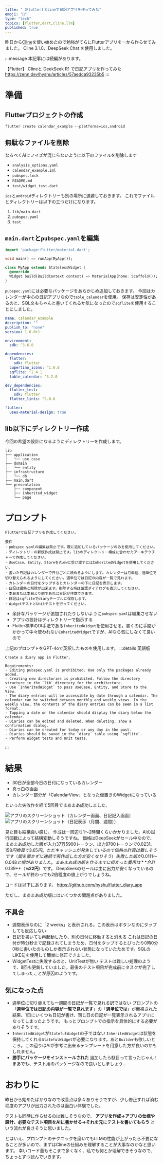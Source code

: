 ```yaml
---
title: "【Flutter】Clineで日記アプリを作ってみた"
emoji: "📖"
type: "tech"
topics: [flutter,dart,cline,llm]
published: true
---
```


昨日から[Cline](https://github.com/cline/cline)を使い始めたので勉強がてらにFlutterアプリを一から作らせてみました。
Cline 3.1.0、DeepSeek Chat を使用しました。

:::message
本記事には続編があります。

【Flutter】 Clineと DeekSeek R1 で日記アプリを作ってみた
https://zenn.dev/hyshu/articles/57aedca93235b5
:::

# 準備
## Flutterプロジェクトの作成
```
flutter create calendar_example --platforms=ios,android
```

## 無駄なファイルを削除
なるべくAIにノイズが混じらないように以下のファイルを削除します
* `analysis_options.yaml`
* `calendar_example.iml`
* `pubspec.lock`
* `README.md`
* `test/widget_test.dart`

`ios`と`android`ディレクトリーも別の場所に退避しておきます。
これでファイルとディレクトリーは以下の三つだけになります。
1. `lib/main.dart`
2. `pubspec.yaml`
3. `test`

## `main.dart`と`pubspec.yaml`を編集
```dart:main.dart
import 'package:flutter/material.dart';

void main() => runApp(MyApp());

class MyApp extends StatelessWidget {
  @override
  Widget build(BuildContext context) => MaterialApp(home: Scaffold());
}
```

`pubspec.yaml`には必要なパッケージをあらかじめ追加しておきます。
今回はカレンダーが中心の日記アプリなので`table_calendar`を使用。
保存は安定性があるのと、SQL文もちゃんと書いてくれるか気になったので`sqflite`を使用することにしました。
```dart:pubspec.yaml
name: calendar_example
description: ""
publish_to: "none"
version: 1.0.0+1

environment:
  sdk: ^3.6.0

dependencies:
  flutter:
    sdk: flutter
  cupertino_icons: ^1.0.8
  sqflite: ^2.4.1
  table_calendar: ^3.2.0

dev_dependencies:
  flutter_test:
    sdk: flutter
  flutter_lints: ^5.0.0

flutter:
  uses-material-design: true
```

## lib以下にディレクトリー作成
今回の希望の設計になるようにディレクトリーを作成します。
```
lib
├── application
│   └── use_case
├── domain
│   └── entity
├── infrastructure
│   └── db
├── main.dart
└── presentation
    ├── component
    ├── inherited_widget
    └── page
```

# プロンプト
```
Flutterで日記アプリを作成してください。

要件
・pubspec.yamlの編集は禁止です。既に追加しているパッケージのみを使用してください。
・ディレクトリーの新規作成は禁止です。libのディレクトリー構成に合わせたアーキテクチャーで作成してください。
・UseCase、Entity、StoreをViewに受け渡すにはInheritedWidgetを使用してください。
・書いた日記はカレンダーで日付ごとに読めるようにします。カレンダーは月単位、週単位で切り替えられるようにしてください。週単位では日記の内容が一覧で見れます。
・カレンダーの日付をタップするとカレンダーの下に日記を表示します。
・日記は編集と削除が出来ます。削除する時は確認ダイアログを表示してください。
・本日または本日より前であれば日記が作成できます。
・日記はsqfliteでdiaryテーブルに保存します。
・WidgetテストとUnitテストを行ってください。
```

* 余計なパッケージが追加されたりしないように`pubspec.yaml`は編集させない
* アプリの設計はディレクトリーで指示する
* Flutter標準のDI手法である`InheritedWidget`を使用させる。書くのに手間がかかって中々使われない`InheritedWidget`ですが、AIなら気にしなくて良いので

上記のプロンプトをGPT-4oで英訳したものを使用します。
:::details 英語版
```
Create a diary app in Flutter.

Requirements:
- Editing pubspec.yaml is prohibited. Use only the packages already added.
- Creating new directories is prohibited. Follow the directory structure in the `lib` directory for the architecture.
- Use `InheritedWidget` to pass UseCase, Entity, and Store to the View.
- The diary entries will be accessible by date through a calendar. The calendar can be switched between monthly and weekly views. In the weekly view, the contents of the diary entries can be seen in a list format.
- Tapping a date on the calendar should display the diary below the calendar.
- Diaries can be edited and deleted. When deleting, show a confirmation dialog.
- Diaries can be created for today or any day in the past.
- Diaries should be saved in the `diary` table using `sqflite`.
- Perform Widget tests and Unit tests.
```
:::

# 結果
* 30日が全部今日の日付になっているカレンダー
* 真っ白の画面
* カレンダー部分が「CalendarView」となった仮置きのWidgetになっている

といった失敗作を経て5回目でまあまあ成功しました。

![アプリのスクリーンショット（カレンダー画面、日記記入画面）](/images/phb83junjy.webp)
![アプリのスクリーンショット（日記表示（月間、週間））](/images/r2nu4iushu.webp)

見た目も結構良い感じ。
作成は一回辺り1〜2時間くらいかかりました。AIの試行回数によって結構変動しそうですね。
価格はDeepSeekがセール中なので、まあまあ成功した版が入力37万5900トークン、出力9700トークンで$0.0231。158円換算で3.65円。
ただキャッシュが発生しているので価格の計算は難しそうです（間を置かずに連続で再作成した方が安くなりそう）
失敗した版が$0.0111〜$0.048と幅がありました。
まあまあ成功版を作るまでに掛かった費用は**合計$0.139**（**≒22円**）です。
DeepSeekのセールは主に出力が安くなっているので、セールが終わっても2倍程度の値上がりでしょうね。

コードは以下にあります。
https://github.com/hyshu/flutter_diary_app

ただし、まあまあ成功版にはいくつかの問題点がありました。

## 不具合
* 週間表示なのに「2 weeks」と表示される。この表示はボタンなのにタップしても反応しない
* 日記を書いても再起動したり、別の日付に移動すると消える
これは日記の日付が時分秒まで記録されてしまうため、日付をタップするとぴったり0時0分0秒に書いたのものしか表示されない状態になっていたためです。SQLのLIKE句を使用して簡単に修正できました。
* WidgetTestに失敗するのと、UnitTestが無い
テストは難しい処理のようで、8回も更新していました。最後のテスト項目が完成前にタスクが完了してしまったことが原因のようです。

## 気になった点
* 週単位に切り替えても一週間の日記が一覧で見れる訳ではない
プロンプトの「**週単位では日記の内容が一覧で見れます**」の「**週単位では**」が無視された結果、1日にいくつも日記が書け、同じ日の日記が一覧表示されるアプリになってしまったようです。
もっとプロンプトでの指示を具体的にする必要がありそうです。
* `InheritedWidget`が`StatefulWidget`の子ではない
`InheritedWidget`は状態を保持してくれる`StatefulWidget`が必要になります。あと`Builder`も欲しいところ。この辺りはAIが参考に出来るテンプレートを用意した方が良いのかもしれません。
* **勝手にパッケージをインストールされた**
追加したら駄目って言ったじゃん！
まあでも、テスト用のパッケージなので良いとしましょう…

# おわりに
昨日から始めたばかりなので改善点は多々ありそうですが、少し修正すれば済む程度のアプリが出力されたのは面白い体験でした。

テストも同時に作らせるのは難しそうなので、
**アプリを作成→アプリの仕様や設計、必要なテスト項目をAIに書かせる→それを元にテストを書いてもらう**
という流れが良さそうに思いました。

とはいえ、プロンプトのテクニックを磨いてもLLMの性能が上がったら不要になることが多いので、まずはClineの仕組みを理解することが大事なのかなと思います。
幸いコード量もそこまで多くなく、私でも何とか理解できそうなので、ちょっとずつ読んでいきます。
